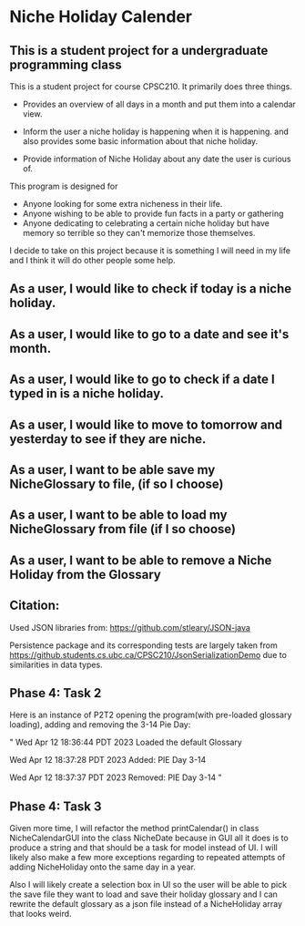 # Niche Holiday Calender

## This is a student project for a undergraduate programming class

This is a student project for course CPSC210. It primarily 
does three things.

- Provides an overview of all days in a month and put them into
a calendar view.

- Inform the user a niche holiday is happening when it is happening. and
also provides some basic information about that niche holiday.

- Provide information of Niche Holiday about any date the user
is curious of.

This program is designed for 
- Anyone looking for some extra nicheness in their life.
- Anyone wishing to be able to provide fun facts in a party or gathering
- Anyone dedicating to celebrating a certain niche holiday but have
memory so terrible so they can't memorize those themselves.

I decide to take on this project because it is something I will need
in my life and I think it will do other people some help.

## As a user, I would like to check if today is a niche holiday.
## As a user, I would like to go to a date and see it's month.
## As a user, I would like to go to check if a date I typed in is a niche holiday.
## As a user, I would like to move to tomorrow and yesterday to see if they are niche.
## As a user, I want to be able save my NicheGlossary to file, (if so I choose)
## As a user, I want to be able to load my NicheGlossary from file (if I so choose)
## As a user, I want to be able to remove a Niche Holiday from the Glossary




## Citation:
Used JSON libraries from: https://github.com/stleary/JSON-java

Persistence package and its corresponding tests are largely taken from https://github.students.cs.ubc.ca/CPSC210/JsonSerializationDemo
due to similarities in data types. 


## Phase 4: Task 2
Here is an instance of P2T2 opening the program(with pre-loaded glossary loading),
adding and removing the 3-14 Pie Day:

"
Wed Apr 12 18:36:44 PDT 2023
Loaded the default Glossary

Wed Apr 12 18:37:28 PDT 2023
Added: PIE Day 3-14

Wed Apr 12 18:37:37 PDT 2023
Removed: PIE Day 3-14
"

## Phase 4: Task 3
Given more time, I will refactor the method printCalendar() in class NicheCalendarGUI into
the class NicheDate because in GUI all it does is to produce a string and that should be 
a task for model instead of UI. I will likely also make a few more exceptions regarding to
repeated attempts of adding NicheHoliday onto the same day in a year.

Also I will likely create a selection box in UI so the user will be able to pick the save file
they want to load and save their holiday glossary and I can rewrite the default glossary as
a json file instead of a NicheHoliday array that looks weird.








